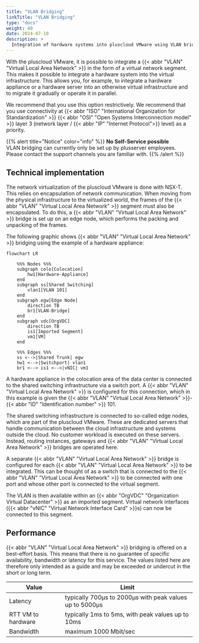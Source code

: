 ```yaml
---
title: "VLAN Bridging"
linkTitle: "VLAN Bridging"
type: "docs"
weight: 40
date: 2024-07-10
description: >
  Integration of hardware systems into pluscloud VMware using VLAN bridging
---
```


With the pluscloud VMware, it is possible to integrate a {{< abbr "VLAN" "Virtual Local Area Network" >}} in the form of a virtual network segment.
This makes it possible to integrate a hardware system into the virtual infrastructure.
This allows you, for example, to integrate a hardware appliance or a hardware server into an otherwise virtual infrastructure and to migrate it gradually or operate it in parallel.

We recommend that you use this option restrictively.
We recommend that you use connectivity at {{< abbr "ISO" "International Organization for Standardization" >}} {{< abbr "OSI" "Open Systems Interconnection model" >}} layer 3 (network layer / {{< abbr "IP" "Internet Protocol">}} level) as a priority.

{{% alert title="Notice" color="info" %}}
**No Self-Service possible**  
VLAN bridging can currently only be set up by plusserver employees.  
Please contact the support channels you are familiar with.
{{% /alert %}}

## Technical implementation

The network virtualization of the pluscloud VMware is done with NSX-T.
This relies on encapsulation of network communication.
When moving from the physical infrastructure to the virtualized world, the frames of the {{< abbr "VLAN" "Virtual Local Area Network" >}} segment must also be encapsulated.
To do this, a {{< abbr "VLAN" "Virtual Local Area Network" >}} bridge is set up on an edge node, which performs the packing and unpacking of the frames.

The following graphic shows {{< abbr "VLAN" "Virtual Local Area Network" >}} bridging using the example of a hardware appliance:

```mermaid
flowchart LR

    %%% Nodes %%%
    subgraph colo[Colocation]
        hw1[Hardware-Appliance]
    end
    subgraph ss[Shared Switching]
        vlan1[VLAN 101]
    end
    subgraph egw[Edge Node]
        direction TB
        br1[VLAN-Bridge]
    end
    subgraph vdc[OrgVDC]
        direction TB
        is1[Imported Segment]
        vm1[VM]
    end

    %%% Edges %%%
    ss <-->|Shared Trunk| egw
    hw1 <-->|Switchport| vlan1 
    br1 <--> is1 <-->|vNIC| vm1
```

A hardware appliance in the colocation area of the data center is connected to the shared switching infrastructure via a switch port.
A {{< abbr "VLAN" "Virtual Local Area Network" >}} is configured for this connection, which in this example is given the {{< abbr "VLAN" "Virtual Local Area Network" >}}-{{< abbr "ID" "Identification number" >}} 101.

The shared switching infrastructure is connected to so-called edge nodes, which are part of the pluscloud VMware.
These are dedicated servers that handle communication between the cloud infrastructure and systems outside the cloud.
No customer workload is executed on these servers.
Instead, routing instances, gateways and {{< abbr "VLAN" "Virtual Local Area Network" >}} bridges are operated here.

A separate {{< abbr "VLAN" "Virtual Local Area Network" >}} bridge is configured for each {{< abbr "VLAN" "Virtual Local Area Network" >}} to be integrated.
This can be thought of as a switch that is connected to the {{< abbr "VLAN" "Virtual Local Area Network" >}} to be connected with one port and whose other port is connected to the virtual segment.

The VLAN is then available within an {{< abbr "OrgVDC" "Organization Virtual Datacenter" >}} as an imported segment. Virtual network interfaces ({{< abbr "vNIC" "Virtual Network Interface Card" >}}s) can now be connected to this segment.

## Performance

  {{< abbr "VLAN" "Virtual Local Area Network" >}} bridging is offered on a best-effort basis.
This means that there is no guarantee of specific availability, bandwidth or latency for this service.
The values listed here are therefore only intended as a guide and may be exceeded or undercut in the short or long term.

| Value               | Limit                                                           |
|---------------------|-----------------------------------------------------------------|
| Latency             | typically 700µs to 2000µs with peak values up to 5000µs         |
| RTT VM to hardware  | typically 1ms to 5ms, with peak values up to 10ms               |
| Bandwidth           | maximum 1000 Mbit/sec                                           |
